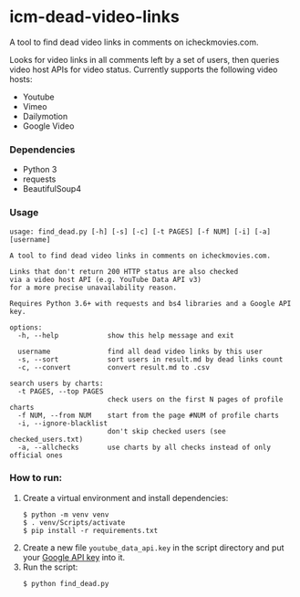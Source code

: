 # icm-dead-video-links
A tool to find dead video links in comments on icheckmovies.com.

Looks for video links in all comments left by a set of users, then queries video host APIs for video status. Currently supports the following video hosts:
- Youtube
- Vimeo
- Dailymotion
- Google Video

### Dependencies
- Python 3
- requests
- BeautifulSoup4

### Usage
```
usage: find_dead.py [-h] [-s] [-c] [-t PAGES] [-f NUM] [-i] [-a] [username]

A tool to find dead video links in comments on icheckmovies.com.

Links that don't return 200 HTTP status are also checked
via a video host API (e.g. YouTube Data API v3)
for a more precise unavailability reason.

Requires Python 3.6+ with requests and bs4 libraries and a Google API key.

options:
  -h, --help            show this help message and exit

  username              find all dead video links by this user
  -s, --sort            sort users in result.md by dead links count
  -c, --convert         convert result.md to .csv

search users by charts:
  -t PAGES, --top PAGES
                        check users on the first N pages of profile charts
  -f NUM, --from NUM    start from the page #NUM of profile charts
  -i, --ignore-blacklist
                        don't skip checked users (see checked_users.txt)
  -a, --allchecks       use charts by all checks instead of only official ones
```

### How to run:
1. Create a virtual environment and install dependencies:
   ```console
   $ python -m venv venv
   $ . venv/Scripts/activate
   $ pip install -r requirements.txt
   ```
3. Create a new file `youtube_data_api.key` in the script directory and put your [Google API key](https://support.google.com/googleapi/answer/6158862) into it.
4. Run the script:
   ```console
   $ python find_dead.py
   ```

